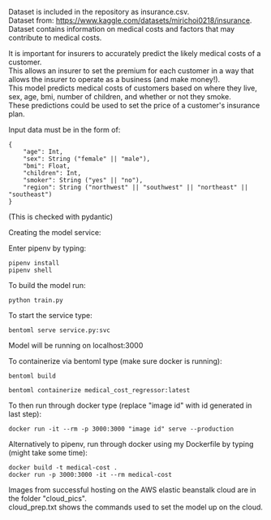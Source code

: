 Dataset is included in the repository as insurance.csv.  
Dataset from: https://www.kaggle.com/datasets/mirichoi0218/insurance.  
Dataset contains information on medical costs and factors that may contribute to medical costs.

It is important for insurers to accurately predict the likely medical costs of a customer.  
This allows an insurer to set the premium for each customer in a way that allows the insurer to operate as a business (and make money!).  
This model predicts medical costs of customers based on where they live, sex, age, bmi, number of children, and whether or not they smoke.  
These predictions could be used to set the price of a customer's insurance plan.

Input data must be in the form of:

	{
		"age": Int,
		"sex": String ("female" || "male"),
		"bmi": Float,
		"children": Int,
		"smoker": String ("yes" || "no"),
		"region": String ("northwest" || "southwest" || "northeast" || "southeast")
	}

(This is checked with pydantic)

Creating the model service:

Enter pipenv by typing:

	pipenv install
	pipenv shell

To build the model run:

	python train.py

To start the service type:

	bentoml serve service.py:svc

Model will be running on localhost:3000

To containerize via bentoml type (make sure docker is running):

	bentoml build

	bentoml containerize medical_cost_regressor:latest

To then run through docker type (replace "image id" with id generated in last step):

	docker run -it --rm -p 3000:3000 "image id" serve --production

Alternatively to pipenv, run through docker using my Dockerfile by typing (might take some time):

	docker build -t medical-cost .
	docker run -p 3000:3000 -it --rm medical-cost

Images from successful hosting on the AWS elastic beanstalk cloud are in the folder "cloud_pics".  
cloud_prep.txt shows the commands used to set the model up on the cloud.
